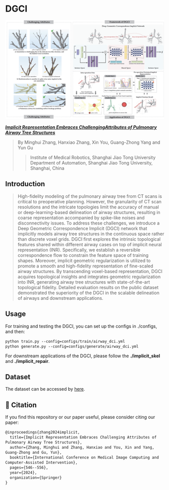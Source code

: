 # DGCI

<div align=center><img src="figs/Main.png"></div>

[**_Implicit Representation Embraces ChallengingAttributes of Pulmonary Airway Tree Structures_**](https://link.springer.com/chapter/10.1007/978-3-031-72378-0_51)

> By Minghui Zhang, Hanxiao Zhang, Xin You, Guang-Zhong Yang and Yun Gu
>> Institute of Medical Robotics, Shanghai Jiao Tong University
>> Department of Automation, Shanghai Jiao Tong University, Shanghai, China

## Introduction
> High-fidelity modeling of the pulmonary airway tree from
CT scans is critical to preoperative planning. However, the granularity
of CT scan resolutions and the intricate topologies limit the accuracy of
manual or deep-learning-based delineation of airway structures, resulting
in coarse representation accompanied by spike-like noises and disconnectivity
issues. To address these challenges, we introduce a Deep Geometric
Correspondence Implicit (DGCI) network that implicitly models
airway tree structures in the continuous space rather than discrete
voxel grids. DGCI first explores the intrinsic topological features shared
within different airway cases on top of implicit neural representation
(INR). Specifically, we establish a reversible correspondence flow to constrain
the feature space of training shapes. Moreover, implicit geometric
regularization is utilized to promote a smooth and high-fidelity representation
of fine-scaled airway structures. By transcending voxel-based
representation, DGCI acquires topological insights and integrates geometric
regularization into INR, generating airway tree structures with
state-of-the-art topological fidelity. Detailed evaluation results on the
public dataset demonstrated the superiority of the DGCI in the scalable
delineation of airways and downstream applications.


## Usage
For training and testing the DGCI, you can set up the configs in ./configs, and then:
```
python train.py --config=configs/train/airway_dci.yml
python generate.py --config=configs/generate/airway_dci.yml
```
For downstream applications of the DGCI, please follow the **./implicit_skel** and **./implicit_repair**.

## Dataset
The dataset can be accessed by [here](https://drive.google.com/file/d/1RyiA7dRmXHRirtqWsgncX_BN3VB2kPys/view?usp=sharing).
 
## 📝 Citation
If you find this repository or our paper useful, please consider citing our paper:
```
@inproceedings{zhang2024implicit,
  title={Implicit Representation Embraces Challenging Attributes of Pulmonary Airway Tree Structures},
  author={Zhang, Minghui and Zhang, Hanxiao and You, Xin and Yang, Guang-Zhong and Gu, Yun},
  booktitle={International Conference on Medical Image Computing and Computer-Assisted Intervention},
  pages={546--556},
  year={2024},
  organization={Springer}
}
```